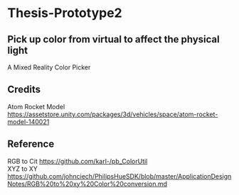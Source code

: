 # Thesis-Prototype2


## Pick up color from virtual to affect the physical light
A Mixed Reality Color Picker

## Credits
Atom Rocket Model https://assetstore.unity.com/packages/3d/vehicles/space/atom-rocket-model-140021

## Reference
RGB to Cit https://github.com/karl-/pb_ColorUtil \
XYZ to XY https://github.com/johnciech/PhilipsHueSDK/blob/master/ApplicationDesignNotes/RGB%20to%20xy%20Color%20conversion.md
